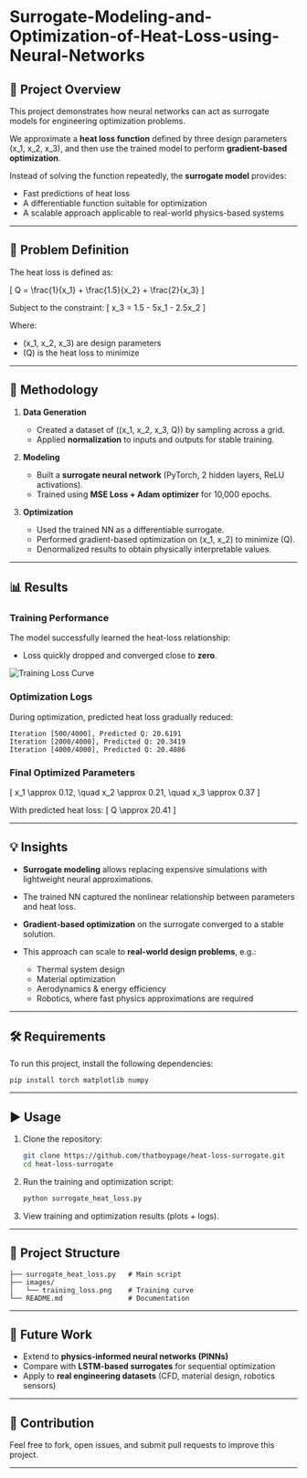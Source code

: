 # Surrogate-Modeling-and-Optimization-of-Heat-Loss-using-Neural-Networks
## 📌 Project Overview
This project demonstrates how neural networks can act as surrogate models for engineering optimization problems.

We approximate a **heat loss function** defined by three design parameters (x_1, x_2, x_3), and then use the trained model to perform **gradient-based optimization**.

Instead of solving the function repeatedly, the **surrogate model** provides:

* Fast predictions of heat loss
* A differentiable function suitable for optimization
* A scalable approach applicable to real-world physics-based systems

---

## 🔧 Problem Definition

The heat loss is defined as:

[
Q = \frac{1}{x_1} + \frac{1.5}{x_2} + \frac{2}{x_3}
]

Subject to the constraint:
[
x_3 = 1.5 - 5x_1 - 2.5x_2
]

Where:

* (x_1, x_2, x_3) are design parameters
* (Q) is the heat loss to minimize

---

## 🚀 Methodology

1. **Data Generation**

   * Created a dataset of ((x_1, x_2, x_3, Q)) by sampling across a grid.
   * Applied **normalization** to inputs and outputs for stable training.

2. **Modeling**

   * Built a **surrogate neural network** (PyTorch, 2 hidden layers, ReLU activations).
   * Trained using **MSE Loss + Adam optimizer** for 10,000 epochs.

3. **Optimization**

   * Used the trained NN as a differentiable surrogate.
   * Performed gradient-based optimization on (x_1, x_2) to minimize (Q).
   * Denormalized results to obtain physically interpretable values.

---

## 📊 Results

### Training Performance

The model successfully learned the heat-loss relationship:

* Loss quickly dropped and converged close to **zero**.

![Training Loss Curve](./images/training_loss.png)

### Optimization Logs

During optimization, predicted heat loss gradually reduced:

```
Iteration [500/4000], Predicted Q: 20.6191
Iteration [2000/4000], Predicted Q: 20.3419
Iteration [4000/4000], Predicted Q: 20.4086
```

### Final Optimized Parameters

[
x_1 \approx 0.12, \quad x_2 \approx 0.21, \quad x_3 \approx 0.37
]

With predicted heat loss:
[
Q \approx 20.41
]

---

## 💡 Insights

* **Surrogate modeling** allows replacing expensive simulations with lightweight neural approximations.
* The trained NN captured the nonlinear relationship between parameters and heat loss.
* **Gradient-based optimization** on the surrogate converged to a stable solution.
* This approach can scale to **real-world design problems**, e.g.:

  * Thermal system design
  * Material optimization
  * Aerodynamics & energy efficiency
  * Robotics, where fast physics approximations are required

---

## 🛠️ Requirements

To run this project, install the following dependencies:

```bash
pip install torch matplotlib numpy
```

---

## ▶️ Usage

1. Clone the repository:

   ```bash
   git clone https://github.com/thatboypage/heat-loss-surrogate.git
   cd heat-loss-surrogate
   ```
2. Run the training and optimization script:

   ```bash
   python surrogate_heat_loss.py
   ```
3. View training and optimization results (plots + logs).

---

## 📂 Project Structure

```
├── surrogate_heat_loss.py   # Main script
├── images/
│   └── training_loss.png    # Training curve
└── README.md                # Documentation
```

---

## 🔮 Future Work

* Extend to **physics-informed neural networks (PINNs)**
* Compare with **LSTM-based surrogates** for sequential optimization
* Apply to **real engineering datasets** (CFD, material design, robotics sensors)

---

## 🤝 Contribution

Feel free to fork, open issues, and submit pull requests to improve this project.

---
